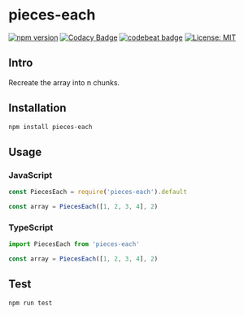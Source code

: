 # pieces-each
[![npm version](https://badge.fury.io/js/pieces-each.svg)](https://badge.fury.io/js/pieces-each)
[![Codacy Badge](https://app.codacy.com/project/badge/Grade/20246f24efa6434188e3443ea9840fe8)](https://www.codacy.com/gh/smicle/pieces-each/dashboard?utm_source=github.com&amp;utm_medium=referral&amp;utm_content=smicle/pieces-each&amp;utm_campaign=Badge_Grade)
[![codebeat badge](https://codebeat.co/badges/4e788f5c-6f1f-45f7-981e-0722fa84c109)](https://codebeat.co/projects/github-com-smicle-pieces-each-master)
[![License: MIT](https://img.shields.io/badge/License-MIT-blue.svg)](https://opensource.org/licenses/MIT)

## Intro
Recreate the array into n chunks.

## Installation
```sh
npm install pieces-each
```

## Usage
### JavaScript
```js
const PiecesEach = require('pieces-each').default

const array = PiecesEach([1, 2, 3, 4], 2)
```

### TypeScript
```ts
import PiecesEach from 'pieces-each'

const array = PiecesEach([1, 2, 3, 4], 2)
```

## Test
```sh
npm run test
```
